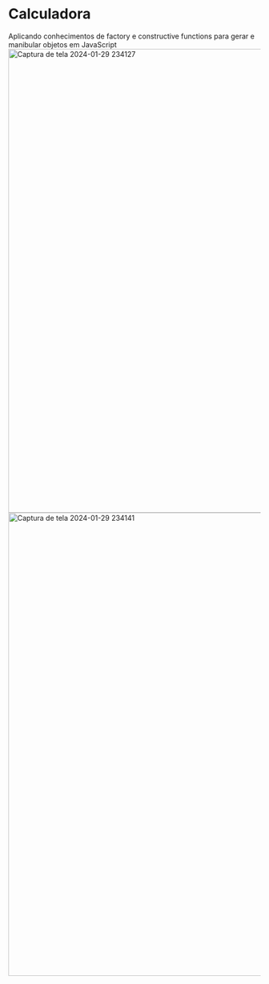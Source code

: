 # Calculadora
Aplicando conhecimentos de factory e constructive functions para gerar e manibular objetos em JavaScript
<img width="926" alt="Captura de tela 2024-01-29 234127" src="https://github.com/mms-11/Calculadora/assets/140762703/e741b813-0dd1-4fad-9e75-8d9ae8d7dab5">
<img width="925" alt="Captura de tela 2024-01-29 234141" src="https://github.com/mms-11/Calculadora/assets/140762703/51938725-694e-4698-a80e-c967cb0aad94">

